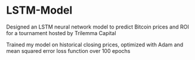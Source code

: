 # LSTM-Model

Designed an LSTM neural network model to predict Bitcoin prices and ROI for a tournament hosted by Trilemma Capital

Trained my model on historical closing prices, optimized with Adam and mean squared error loss function over 100 epochs